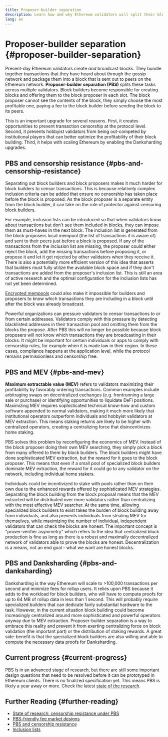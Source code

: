 ```yaml
---
title: Proposer-builder separation
description: Learn how and why Ethereum validators will split their block building and block broadcasting responsibilities.
lang: en
---
```


# Proposer-builder separation {#proposer-builder-separation}

Present-day Ethereum validators create _and_ broadcast blocks. They bundle together transactions that they have heard about through the gossip network and package them into a block that is sent out to peers on the Ethereum network. **Proposer-builder separation (PBS)** splits these tasks across multiple validators. Block builders become responsible for creating blocks and offering them to the block proposer in each slot. The block proposer cannot see the contents of the block, they simply choose the most profitable one, paying a fee to the block builder before sending the block to its peers.

This is an important upgrade for several reasons. First, it creates opportunities to prevent transaction censorship at the protocol level. Second, it prevents hobbyist validators from being out-competed by institutional players that can better optimize the profitability of their block building. Third, it helps with scaling Ethereum by enabling the Danksharding upgrades.

## PBS and censorship resistance {#pbs-and-censorship-resistance}

Separating out block builders and block proposers makes it much harder for block builders to censor transactions. This is because relatively complex inclusion criteria can be added that ensure no censorship has taken place before the block is proposed. As the block proposer is a separate entity from the block builder, it can take on the role of protector against censoring block builders.

For example, inclusion lists can be introduced so that when validators know about transactions but don't see them included in blocks, they can impose them as must-haves in the next block. The inclusion list is generated from the block proposers local mempool (the list of transactions it is aware of) and sent to their peers just before a block is proposed. If any of the transactions from the inclusion list are missing, the proposer could either reject the block, add the missing transactions before proposing it, or propose it and let it get rejected by other validators when they receive it. There is also a potentially more efficient version of this idea that asserts that builders must fully utilize the available block space and if they don't transactions are added from the proposer's inclusion list. This is still an area of active research and the optimal configuration for the inclusion lists has not yet been determined.

[Encrypted mempools](https://www.youtube.com/watch?v=fHDjgFcha0M&list=PLpktWkixc1gUqkyc1-iE6TT0RWQTBJELe&index=3) could also make it impossible for builders and proposers to know which transactions they are including in a block until after the block was already broadcast.

<ExpandableCard title="What kinds of censorship does PBS solve?" eventCategory="/roadmap/pbs" eventName="clicked what kinds of censorship does PBS solve?">

Powerful organizations can pressure validators to censor transactions to or from certain addresses. Validators comply with this pressure by detecting blacklisted addresses in their transaction pool and omitting them from the blocks the propose. After PBS this will no longer be possible because block proposers will not know which transactions they are broadcasting in their blocks. It might be important for certain individuals or apps to comply with censorship rules, for example when it is made law in their region. In these cases, compliance happens at the application level, while the protocol remains permissionless and censorship free.

</ExpandableCard>

## PBS and MEV {#pbs-and-mev}

**Maximum extractable value (MEV)** refers to validators maximizing their profitability by favorably ordering transactions. Common examples include arbitraging swaps on decentralized exchanges (e.g. frontrunning a large sale or purchase) or identifying opportunities to liquidate DeFi positions. Maximizing MEV requires sophisticated technical know-how and custom software appended to normal validators, making it much more likely that institutional operators outperform individuals and hobbyist validators at MEV extraction. This means staking returns are likely to be higher with centralized operators, creating a centralizing force that disincentivizes home staking.

PBS solves this problem by reconfiguring the economics of MEV. Instead of the block proposer doing their own MEV searching, they simply pick a block from many offered to them by block builders. The block builders might have done sophisticated MEV extraction, but the reward for it goes to the block proposer. This means that even if a small pool of specialized block builders dominate MEV extraction, the reward for it could go to any validator on the network, including individual home stakers.

<ExpandableCard title="Why is it OK to centralize block building?" eventCategory="/roadmap/pbs" eventName="clicked why is it OK to centralize block building?">

Individuals could be incentivized to stake with pools rather than on their own due to the enhanced rewards offered by sophisticated MEV strategies. Separating the block building from the block proposal means that the MEV extracted will be distributed over more validators rather than centralizing with the most effective MEV searcher. At the same time, allowing specialized block builders to exist takes the burden of block building away from individuals, and also prevents individuals from stealing MEV for themselves, while maximizing the number of individual, independent validators that can check the blocks are honest. The important concept is "prover-verifier asymmetry" which refers to the idea that centralized block production is fine as long as there is a robust and maximally decentralized network of validators able to prove the blocks are honest. Decentralization is a means, not an end goal - what we want are honest blocks.
</ExpandableCard>

## PBS and Danksharding {#pbs-and-danksharding}

Danksharding is the way Ethereum will scale to >100,000 transactions per second and minimize fees for rollup users. It relies upon PBS because it adds to the workload for block builders, who will have to compute proofs for up to 64 MB of rollup data in less than 1 second. This will probably require specialized builders that can dedicate fairly substantial hardware to the task. However, in the current situation block building could become increasingly centralized around more sophisticated and powerful operators anyway due to MEV extraction. Proposer-builder separation is a way to embrace this reality and prevent it from exerting centralizing force on block validation (the important part) or the distribution of staking rewards. A great side-benefit is that the specialized block builders are also willing and able to compute the necessary data proofs for Danksharding.

## Current progress {#current-progress}

PBS is in an advanced stage of research, but there are still some important design questions that need to be resolved before it can be prototyped in Ethereum clients. There is no finalized specification yet. This means PBS is likely a year away or more. Check the latest [state of the research](https://notes.ethereum.org/@vbuterin/pbs_censorship_resistance).

## Further Reading {#further-reading}

- [State of research: censorship resistance under PBS](https://notes.ethereum.org/@vbuterin/pbs_censorship_resistance)
- [PBS-friendly fee market designs](https://ethresear.ch/t/proposer-block-builder-separation-friendly-fee-market-designs/9725)
- [PBS and censorship resistance](https://notes.ethereum.org/@fradamt/H1TsYRfJc#Secondary-auctions)
- [Inclusion lists](https://notes.ethereum.org/@fradamt/H1ZqdtrBF)
